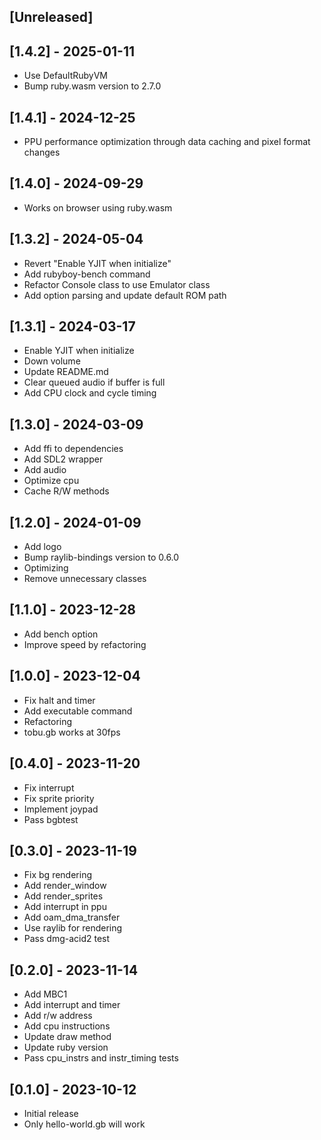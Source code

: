 ## [Unreleased]

## [1.4.2] - 2025-01-11

- Use DefaultRubyVM
- Bump ruby.wasm version to 2.7.0

## [1.4.1] - 2024-12-25

- PPU performance optimization through data caching and pixel format changes

## [1.4.0] - 2024-09-29

- Works on browser using ruby.wasm

## [1.3.2] - 2024-05-04

- Revert "Enable YJIT when initialize"
- Add rubyboy-bench command
- Refactor Console class to use Emulator class
- Add option parsing and update default ROM path

## [1.3.1] - 2024-03-17

- Enable YJIT when initialize
- Down volume
- Update README.md
- Clear queued audio if buffer is full
- Add CPU clock and cycle timing

## [1.3.0] - 2024-03-09

- Add ffi to dependencies
- Add SDL2 wrapper
- Add audio
- Optimize cpu
- Cache R/W methods

## [1.2.0] - 2024-01-09

- Add logo
- Bump raylib-bindings version to 0.6.0
- Optimizing
- Remove unnecessary classes

## [1.1.0] - 2023-12-28

- Add bench option
- Improve speed by refactoring

## [1.0.0] - 2023-12-04

- Fix halt and timer
- Add executable command
- Refactoring
- tobu.gb works at 30fps

## [0.4.0] - 2023-11-20

- Fix interrupt
- Fix sprite priority
- Implement joypad
- Pass bgbtest

## [0.3.0] - 2023-11-19

- Fix bg rendering
- Add render_window
- Add render_sprites
- Add interrupt in ppu
- Add oam_dma_transfer
- Use raylib for rendering
- Pass dmg-acid2 test

## [0.2.0] - 2023-11-14

- Add MBC1
- Add interrupt and timer
- Add r/w address
- Add cpu instructions
- Update draw method
- Update ruby version
- Pass cpu_instrs and instr_timing tests

## [0.1.0] - 2023-10-12

- Initial release
- Only hello-world.gb will work

